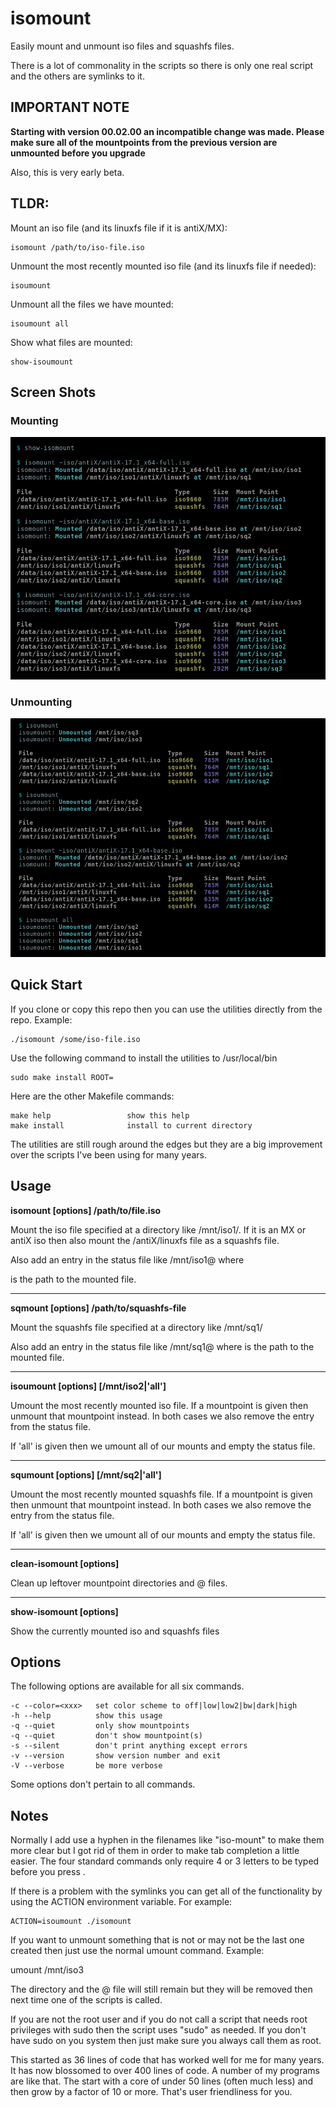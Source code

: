 # isomount
Easily mount and unmount iso files and squashfs files.

There is a lot of commonality in the scripts so there is
only one real script and the others are symlinks to it.

IMPORTANT NOTE
--------------
**Starting with version 00.02.00 an incompatible change was made.
Please make sure all of the mountpoints from the previous
version are unmounted before you upgrade**

Also, this is very early beta.

TLDR:
-----

Mount an iso file (and its linuxfs file if it is antiX/MX):

    isomount /path/to/iso-file.iso

Unmount the most recently mounted iso file (and its linuxfs file if needed):

    isoumount

Unmount all the files we have mounted:

    isoumount all

Show what files are mounted:

    show-isoumount


Screen Shots
------------
### Mounting

![isomount mounting](/images/isomount-01.png)

### Unmounting


![isoumount unmounting](/images/isoumount-01.png)

Quick Start
-----------
If you clone or copy this repo then you can use the utilities
directly from the repo.  Example:

    ./isomount /some/iso-file.iso

Use the following command to install the utilities to /usr/local/bin

    sudo make install ROOT=

Here are the other Makefile commands:

    make help                 show this help
    make install              install to current directory

The utilities are still rough around the edges but they are a big
improvement over the scripts I've been using for many years.

Usage
-----
**isomount [options] /path/to/file.iso**

Mount the iso file specified at a directory like /mnt/iso1/.  If
it is an MX or antiX iso then also mount the /antiX/linuxfs file
as a squashfs file.

Also add an entry in the status file like /mnt/iso1@<name> where

<name> is the path to the mounted file.

--------------------------------------------------------------------

**sqmount [options] /path/to/squashfs-file**

Mount the squashfs file specified at a directory like /mnt/sq1/

Also add an entry in the status file like /mnt/sq1@<name> where
<name> is the path to the mounted file.

--------------------------------------------------------------------

**isoumount [options] [/mnt/iso2|'all']**

Umount the most recently mounted iso file.  If a mountpoint is
given then unmount that mountpoint instead.  In both cases we also
remove the entry from the status file.

If 'all' is given then we umount all of our mounts and empty
the status file.

-------------------------------------------------------------------

**squmount [options] [/mnt/sq2|'all']**

Umount the most recently mounted squashfs file.  If a mountpoint is
given then unmount that mountpoint instead.  In both cases we also
remove the entry from the status file.

If 'all' is given then we umount all of our mounts and empty
the status file.

--------------------------------------------------------------------

**clean-isomount [options]**

Clean up leftover mountpoint directories and @ files.

--------------------------------------------------------------------

**show-isomount [options]**

Show the currently mounted iso and squashfs files

Options
-------

The following options are available for all six commands.

    -c --color=<xxx>   set color scheme to off|low|low2|bw|dark|high
    -h --help          show this usage
    -q --quiet         only show mountpoints
    -q --quiet         don't show mountpoint(s)
    -s --silent        don't print anything except errors
    -v --version       show version number and exit
    -V --verbose       be more verbose

Some options don't pertain to all commands.


Notes
-----
Normally I add use a hyphen in the filenames like "iso-mount" to
make them more clear but I got rid of them in order to make
tab completion a little easier.  The four standard commands only
require 4 or 3 letters to be typed before you press <Tab>.

If there is a problem with the symlinks you can get all of the
functionality by using the ACTION environment variable.  For
example:

    ACTION=isoumount ./isomount

If you want to unmount something that is not or may not be
the last one created then just use the normal umount command.
Example:

   umount /mnt/iso3

The directory and the @ file will still remain but they
will be removed then next time one of the scripts is called.

If you are not the root user and if you do not call a script that
needs root privileges with sudo then the script uses "sudo" as
needed.  If you don't have sudo on you system then just make sure
you always call them as root.

This started as 36 lines of code that has worked well for me
for many years. It has now blossomed to over 400 lines of
code.  A number of my programs are like that.  The start
with a core of under 50 lines (often much less) and then
grow by a factor of 10 or more.  That's user friendliness
for you.
